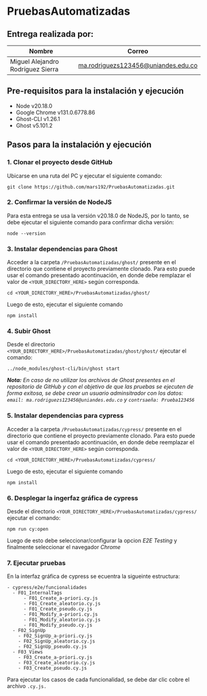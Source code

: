 # PruebasAutomatizadas

## Entrega realizada por:
| Nombre     | Correo                                        |
|--------------------|----------------------------------------------------|
| Miguel Alejandro Rodríguez Sierra | ma.rodriguezs123456@uniandes.edu.co  |

## Pre-requisitos para la instalación y ejecución
* Node v20.18.0
* Google Chrome v131.0.6778.86
* Ghost-CLI v1.26.1
* Ghost v5.101.2

## Pasos para la instalación y ejecución
### 1. Clonar el proyecto desde GitHub
Ubicarse en una ruta del PC y ejecutar el siguiente comando:

```
git clone https://github.com/mars192/PruebasAutomatizadas.git
```

### 2. Confirmar la versión de NodeJS
Para esta entrega se usa la versión v20.18.0 de NodeJS, por lo tanto, se debe ejecutar el siguiente comando para confirmar dicha versión:

```
node --version
```
### 3. Instalar dependencias para Ghost
Acceder a la carpeta ```/PruebasAutomatizadas/ghost/``` presente en el directorio que contiene el proyecto previamente clonado. Para esto puede usar el comando presentado acontinuación, en donde debe remplazar el valor de ```<YOUR_DIRECTORY_HERE>``` según corresponda.
```
cd <YOUR_DIRECTORY_HERE>/PruebasAutomatizadas/ghost/
```
Luego de esto, ejecutar el siguiente comando
```
npm install
```

### 4. Subir Ghost
Desde el directorio ```<YOUR_DIRECTORY_HERE>/PruebasAutomatizadas/ghost/ghost/``` ejecutar el comando:
```
../node_modules/ghost-cli/bin/ghost start
```
_**Nota:** En caso de no utilizar los archivos de Ghost presentes en el repositorio de GitHub y con el objetivo de que las pruebas se ejecuten de forma exitosa, se debe crear un usuario adminsitrador con los datos: ```email: ma.rodriguezs123456@uniandes.edu.co``` y ```contrsaeña: Prueba123456```_

### 5. Instalar dependencias para cypress
Acceder a la carpeta ```/PruebasAutomatizadas/cypress/``` presente en el directorio que contiene el proyecto previamente clonado. Para esto puede usar el comando presentado acontinuación, en donde debe reemplazar el valor de ```<YOUR_DIRECTORY_HERE>``` según corresponda.
```
cd <YOUR_DIRECTORY_HERE>/PruebasAutomatizadas/cypress/
```
Luego de esto, ejecutar el siguiente comando
```
npm install
```

### 6. Desplegar la ingerfaz gráfica de cypress
Desde el directorio ```<YOUR_DIRECTORY_HERE>/PruebasAutomatizadas/cypress/``` ejecutar el comando:
```
npm run cy:open
```
Luego de esto debe seleccionar/configurar la opcion _E2E Testing_ y finalmente seleccionar el navegador _Chrome_

### 7. Ejecutar pruebas
En la interfaz gráfica de cypress se ecuentra la sigueinte estructura:
```
- cypress/e2e/funcionalidades
  - F01_InternalTags
      - F01_Create_a-priori.cy.js
      - F01_Create_aleatorio.cy.js
      - F01_Create_pseudo.cy.js
      - F01_Modify_a-priori.cy.js
      - F01_Modify_aleatorio.cy.js
      - F01_Modify_pseudo.cy.js
  - F02_SignUp
    - F02_SignUp_a-priori.cy.js
    - F02_SignUp_aleatorio.cy.js
    - F02_SignUp_pseudo.cy.js
  - F03_Views
    - F03_Create_a-priori.cy.js
    - F03_Create_aleatorio.cy.js
    - F03_Create_pseudo.cy.js
```

Para ejecutar los casos de cada funcionalidad, se debe dar clic cobre el archivo ```.cy.js.```
